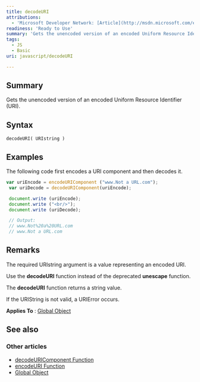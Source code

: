```yaml
---
title: decodeURI
attributions:
  - 'Microsoft Developer Network: [Article](http://msdn.microsoft.com/en-us/library/ie/ht8a077w(v=vs.94).aspx)'
readiness: 'Ready to Use'
summary: 'Gets the unencoded version of an encoded Uniform Resource Identifier (URI).'
tags:
  - JS
  - Basic
uri: javascript/decodeURI

---
```

## Summary

Gets the unencoded version of an encoded Uniform Resource Identifier (URI).

## Syntax

    decodeURI( URIstring )

## Examples

The following code first encodes a URI component and then decodes it.

``` js
var uriEncode = encodeURIComponent ("www.Not a URL.com");
 var uriDecode = decodeURIComponent(uriEncode);

 document.write (uriEncode);
 document.write ("<br/>");
 document.write (uriDecode);

 // Output:
 // www.Not%20a%20URL.com
 // www.Not a URL.com
```

## Remarks

The required URIstring argument is a value representing an encoded URI.

Use the **decodeURI** function instead of the deprecated **unescape** function.

The **decodeURI** function returns a string value.

If the URIString is not valid, a URIError occurs.

**Applies To** : [Global Object](/javascript/Global)

## See also

### Other articles

-   [decodeURIComponent Function](/javascript/decodeURIComponent)
-   [encodeURI Function](/javascript/encodeURI)
-   [Global Object](/javascript/Global)

